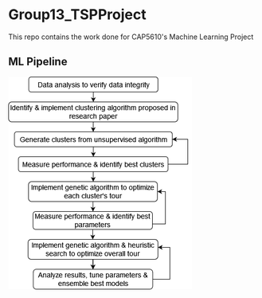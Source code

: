 # Group13_TSPProject
This repo contains the work done for CAP5610's Machine Learning Project 

## ML Pipeline
![ML Pipline](/images/ML_Pipeline.png)
